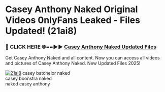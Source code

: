 # Casey Anthony Naked Original Videos 0nlyFans Leaked - Files Updated! (21ai8)

<h3>🔴 CLICK HERE 🌐==►► <a href="https://tinyurl.com/yckcrads" rel="nofollow">Casey Anthony Naked Updated Files</a></h3>

Get Casey Anthony Naked and all content. Now you can access all videos and pictures of Casey Anthony Naked. New Updated Files 2025!

[![21ai8](https://i.imgur.com/hpKpOFt.gif)](https://tinyurl.com/yckcrads)
casey batchelor naked<br>
casey boonstra naked<br>
naked casey anthony